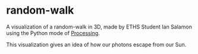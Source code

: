 # random-walk
A visualization of a random-walk in 3D, made by ETHS Student Ian Salamon using the Python mode of [Processing](https://processing.org/).

This visualization gives an idea of how our photons escape from our Sun.
